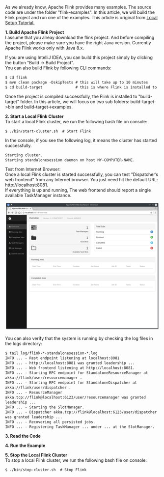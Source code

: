 As we already know, Apache Flink provides many examples. The source code are under the folder "flink-examples". 
In this article, we will build the Flink project and run one of the examples. 
This article is original from [Local Setup Tutorial.](https://ci.apache.org/projects/flink/flink-docs-master/tutorials/local_setup.html)

**1. Build Apache Flink Project**    
I assume that you alreay download the flink project. And before compiling the project, please make sure you have the right Java version. Currently Apache Flink works only with Java 8.x.

If you are using IntelliJ IDEA, you can build this project simply by clicking the button "Build -> Build Project".  
You can also build Flink by following CLI commands:    

```
$ cd flink
$ mvn clean package -DskipTests # this will take up to 10 minutes
$ cd build-target               # this is where Flink is installed to
```
  
Once the project is compiled successfully, the Flink is installed to "build-target" folder.
In this article, we will focus on two sub folders: build-target->bin and build-target->examples.

**2. Start a Local Flink Cluster**    
To start a local Flink cluster, we run the following bash file on console:

```
$ ./bin/start-cluster.sh  # Start Flink
```

In the console, if you see the following log, it means the cluster has started successfully.

```
Starting cluster.
Starting standalonesession daemon on host MY-COMPUTER-NAME.
```

Test from Internet Browser:    
Once a local Flink cluster is started successfully, you can test "Dispatcher’s web frontend" from any Internet browser.
You just need hit the default URL: http://localhost:8081.     
If everything is up and running, The web frontend should report a single available TaskManager instance.    

![Web Frontend](/images/jobmanager-1.png) 
    
    
You can also verify that the system is running by checking the log files in the logs directory:    
```
$ tail log/flink-*-standalonesession-*.log
INFO ... - Rest endpoint listening at localhost:8081
INFO ... - http://localhost:8081 was granted leadership ...
INFO ... - Web frontend listening at http://localhost:8081.
INFO ... - Starting RPC endpoint for StandaloneResourceManager at akka://flink/user/resourcemanager .
INFO ... - Starting RPC endpoint for StandaloneDispatcher at akka://flink/user/dispatcher .
INFO ... - ResourceManager akka.tcp://flink@localhost:6123/user/resourcemanager was granted leadership ...
INFO ... - Starting the SlotManager.
INFO ... - Dispatcher akka.tcp://flink@localhost:6123/user/dispatcher was granted leadership ...
INFO ... - Recovering all persisted jobs.
INFO ... - Registering TaskManager ... under ... at the SlotManager.
```

**3. Read the Code**



**4. Run the Example**    

**5. Stop the Local Flink Cluster**   
To stop a local Flink cluster, we run the following bash file on console:
```
$ ./bin/stop-cluster.sh  # Stop Flink
```



